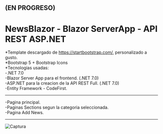  <h2> (EN PROGRESO)</h2>
<h1>NewsBlazor -  Blazor ServerApp - API REST ASP.NET</h1>

*Template descargado de https://startbootstrap.com/, personalizado a gusto.
<br/>
*Bootstrap 5 + Bootstrap Icons
<br/>
*Tecnologias usadas:
<br/>
-.NET 7.0
<br/>
-Blazor Server App para el frontend. (.NET 7.0)
<br/>
-ASP.NET para la creacion de la API REST Full. (.NET 7.0)
<br/>
-Entity Framework - CodeFirst.
<hr/>
-Pagina principal.
<br/>
-Paginas Sections segun la categoria seleccionada.
<br/>
-Pagina Add News.
<hr/>

![Captura](https://github.com/Ivanpaoloni/NewsBlazor/assets/93292231/c10b2c7e-0a43-4025-8a2b-c53fa9da0df9)
